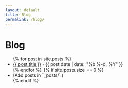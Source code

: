 ```yaml
---
layout: default
title: Blog
permalink: /blog/
---
```


# Blog

<ul class="list">
{% for post in site.posts %}
  <li>
    <a href="{{ post.url | relative_url }}">{{ post.title }}</a>
    <span class="post-meta"> · {{ post.date | date: "%b %-d, %Y" }}</span>
  </li>
{% endfor %}
{% if site.posts.size == 0 %}
  <li>(Add posts in `_posts/`.)</li>
{% endif %}
</ul>
